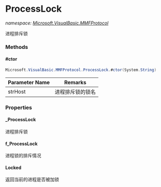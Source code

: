 ﻿# ProcessLock
_namespace: [Microsoft.VisualBasic.MMFProtocol](./index.md)_

进程排斥锁



### Methods

#### #ctor
```csharp
Microsoft.VisualBasic.MMFProtocol.ProcessLock.#ctor(System.String)
```


|Parameter Name|Remarks|
|--------------|-------|
|strHost|进程排斥锁的锁名|



### Properties

#### _ProcessLock
进程排斥锁
#### f_ProcessLock
进程锁的排斥情况
#### Locked
返回当前的进程是否被加锁
